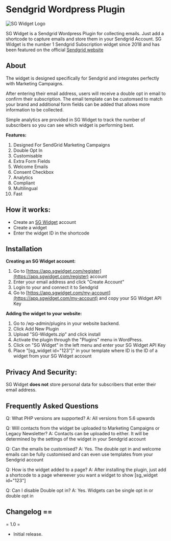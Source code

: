 # Sendgrid Wordpress Plugin
![SG Widget Logo](https://app.sgwidget.com/img/sg-widget-logo.png)

SG Widget is a Sendgrid Wordpress Plugin for collecting emails. Just add a shortcode to capture emails and store them in your Sendgrid Account. SG Widget is the number 1 Sendgrid Subscription widget since 2018 and has been featured on the official [Sendgrid website](https://sendgrid.com/en-us/blog/building-a-sendgrid-subscription-widget)

## About
The widget is designed specifically for Sendgrid and integrates perfectly with Marketing Campaigns.

After entering their email address, users will receive a double opt in email to confirm their subscription. The email template can be customsed to match your brand and additional form fields can be added that allows more information to be collected.

Simple analytics are provided in SG Widget to track the number of subscribers so you can see which widget is performing best.

**Features:**

1. Designed For SendGrid Marketing Campaigns
2. Double Opt In
3. Customisable
4. Extra Form Fields
5. Welcome Emails
6. Consent Checkbox
7. Analytics
8. Compliant
9. Multilingual
10. Fast

## How it works:

* Create an [SG Widget](https://sgwidget.com) account
* Create a widget
* Enter the widget ID in the shortcode


## Installation 
**Creating an SG Widget account:**
1. Go to [https://app.sgwidget.com/register](https://app.sgwidget.com/register) account
2. Enter your email address and click "Create Account"
3. Login to your and connect it to Sendgrid
4. Go to [https://app.sgwidget.com/my-account](https://app.sgwidget.com/my-account) and copy your SG Widget API Key

**Adding the widget to your website:**
1. Go to /wp-admin/plugins in your website backend. 
2. Click Add New Plugin
3. Upload \"SG-Widgets.zip\" and click install
2. Activate the plugin through the \"Plugins\" menu in WordPress.
3. Click on "SG Widget" in the left menu and enter your SG Widget API Key
3. Place \"[sg_widget id=\"123\"]\" in your template where ID is the ID of a widget from your SG Widget account

## Privacy And Security:

SG Widget **does not** store personal data for subscribers that enter their email address.

## Frequently Asked Questions
Q: What PHP versions are supported?
A: All versions from 5.6 upwards

Q: Will contacts from the widget be uploaded to Marketing Campaigns or Legacy Newsletter?
A: Contacts can be uploaded to either. It will be determined by the settings of the widget in your Sendgrid account

Q: Can the emails be customised?
A: Yes. The double opt in and welcome emails can be fully customised and can even use templates from your Sendgrid account

Q: How is the widget added to a page?
A: After installing the plugin, just add a shortcode to a page whereever you want a widget to show [sg_widget id=\"123\"]

Q: Can I disable Double opt in?
A: Yes. Widgets can be single opt in or double opt in


## Changelog ==
= 1.0 =
* Initial release.